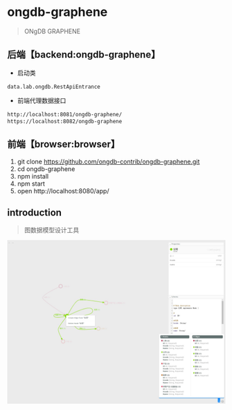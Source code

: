 # ongdb-graphene
>ONgDB GRAPHENE

## 后端【backend:ongdb-graphene】
- 启动类
```
data.lab.ongdb.RestApiEntrance
```
- 前端代理数据接口
```
http://localhost:8081/ongdb-graphene/
https://localhost:8082/ongdb-graphene
```

## 前端【browser:browser】
1. git clone https://github.com/ongdb-contrib/ongdb-graphene.git
2. cd ongdb-graphene
3. npm install
4. npm start
5. open http://localhost:8080/app/

## introduction
>图数据模型设计工具

![intro-1](browser/images/intro-1.jpg)


